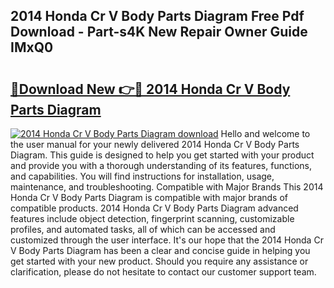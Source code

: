 ## 2014 Honda Cr V Body Parts Diagram Free Pdf Download - Part-s4K New Repair Owner Guide IMxQ0

# <h2><a href="http://dfk9hg6.blite.top/?on=2014+Honda+Cr+V+Body+Parts+Diagram">🔗Download New 👉🔴 2014 Honda Cr V Body Parts Diagram</a></h2>

[![2014 Honda Cr V Body Parts Diagram download](https://i.imgur.com/lujVjoI.png)](http://dfk9hg6.blite.top/?on=2014+Honda+Cr+V+Body+Parts+Diagram)
Hello and welcome to the user manual for your newly delivered 2014 Honda Cr V Body Parts Diagram. This guide is designed to help you get started with your product and provide you with a thorough understanding of its features, functions, and capabilities. You will find instructions for installation, usage, maintenance, and troubleshooting. Compatible with Major Brands This 2014 Honda Cr V Body Parts Diagram is compatible with major brands of compatible products. 2014 Honda Cr V Body Parts Diagram advanced features include object detection, fingerprint scanning, customizable profiles, and automated tasks, all of which can be accessed and customized through the user interface. It's our hope that the 2014 Honda Cr V Body Parts Diagram has been a clear and concise guide in helping you get started with your new product. Should you require any assistance or clarification, please do not hesitate to contact our customer support team.
